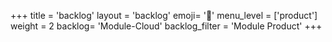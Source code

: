 +++
title = 'backlog'
layout = 'backlog'
emoji= '🥞'
menu_level = ['product']
weight = 2
backlog= 'Module-Cloud'
backlog_filter = 'Module Product'
+++
